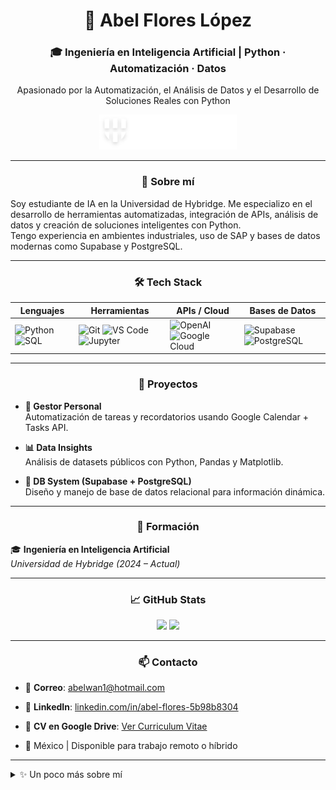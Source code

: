 <h1 align="center">🤖 Abel Flores López</h1>
<h3 align="center">🎓 Ingeniería en Inteligencia Artificial | Python · Automatización · Datos</h3>

<p align="center">
  Apasionado por la Automatización, el Análisis de Datos y el Desarrollo de Soluciones Reales con Python
</p>

<p align="center">
  <img src="./logo-hybridge-ligth.png" alt="Hybridge University" width="220"/>
</p>

---

<h3 align="center">🧠 Sobre mí</h3>

Soy estudiante de IA en la Universidad de Hybridge. Me especializo en el desarrollo de herramientas automatizadas, integración de APIs, análisis de datos y creación de soluciones inteligentes con Python.  
Tengo experiencia en ambientes industriales, uso de SAP y bases de datos modernas como Supabase y PostgreSQL.


---

<h3 align="center">🛠️ Tech Stack</h3>

<div align="center">

| Lenguajes | Herramientas | APIs / Cloud | Bases de Datos |
|----------|-------------|---------------|----------------|
| ![Python](https://img.shields.io/badge/-Python-3776AB?style=flat&logo=python&logoColor=white) ![SQL](https://img.shields.io/badge/-SQL-003B57?style=flat&logo=sqlite&logoColor=white) | ![Git](https://img.shields.io/badge/-Git-F05032?style=flat&logo=git&logoColor=white) ![VS Code](https://img.shields.io/badge/-VS%20Code-007ACC?style=flat&logo=visual-studio-code&logoColor=white) ![Jupyter](https://img.shields.io/badge/-Jupyter-F37626?style=flat&logo=jupyter&logoColor=white) | ![OpenAI](https://img.shields.io/badge/-OpenAI-412991?style=flat&logo=openai&logoColor=white) ![Google Cloud](https://img.shields.io/badge/-Google%20API-4285F4?style=flat&logo=google&logoColor=white) | ![Supabase](https://img.shields.io/badge/-Supabase-3ECF8E?style=flat&logo=supabase&logoColor=white) ![PostgreSQL](https://img.shields.io/badge/-PostgreSQL-336791?style=flat&logo=postgresql&logoColor=white) |

</div>

---

<h3 align="center">🚀 Proyectos</h3>

- **🧾 Gestor Personal**  
  Automatización de tareas y recordatorios usando Google Calendar + Tasks API.

- **📊 Data Insights**  
  Análisis de datasets públicos con Python, Pandas y Matplotlib.

- **🧬 DB System (Supabase + PostgreSQL)**  
  Diseño y manejo de base de datos relacional para información dinámica.

---

<h3 align="center">📓 Formación</h3>

🎓 **Ingeniería en Inteligencia Artificial**  
*Universidad de Hybridge (2024 – Actual)*  

---

<h3 align="center">📈 GitHub Stats</h3>

<p align="center">
  <img src="https://github-readme-stats.vercel.app/api?username=TheRevised&show_icons=true&theme=tokyonight" width="48%" />
  <img src="https://github-readme-stats.vercel.app/api/top-langs/?username=TheRevised&layout=compact&theme=tokyonight" width="48%" />
</p>

---

<h3 align="center">📫 Contacto</h3>

- 📧 **Correo**: abelwan1@hotmail.com  
- 💼 **LinkedIn**: [linkedin.com/in/abel-flores-5b98b8304](https://www.linkedin.com/in/abel-flores-5b98b8304)  
- 📄 **CV en Google Drive**: [Ver Curriculum Vitae](https://docs.google.com/presentation/d/1vxIzgQQT1bFJhSIbvGbpDJVm3Bmk9vLR2BgFmlvYa_c/edit?usp=drive_link)

- 📍 México | Disponible para trabajo remoto o híbrido

---

<details>
<summary>✨ Un poco más sobre mí</summary>

- Trabajo actualmente en manufactura avanzada en **Intuitive**.  
- Me interesa la creación de herramientas que automaticen procesos humanos.  
- Mi objetivo es integrar IA en la vida diaria con un enfoque práctico y realista.  

</details>
